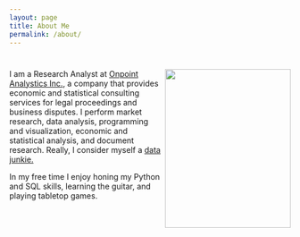 ```yaml
---
layout: page
title: About Me
permalink: /about/
---
```


# <img align="right" src="{{site.baseurl}}/images/profile.jpg" width="225" height="284">

I am a Research Analyst at [Onpoint Analystics Inc.](https://onpointanalytics.com/staff/david-ngo/), a company that provides economic and statistical consulting services for legal proceedings and business disputes. I perform market research, data analysis, programming and visualization, economic and statistical analysis, and document research. Really, I consider myself a [data junkie.](https://blog.scit.edu/2013/08/05/hey-are-you-a-data-junkie/)

In my free time I enjoy honing my Python and SQL skills, learning the guitar, and playing tabletop games.
